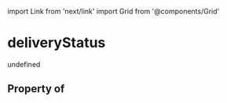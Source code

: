 import Link from 'next/link'
import Grid from '@components/Grid'

# deliveryStatus

undefined

## Property of



